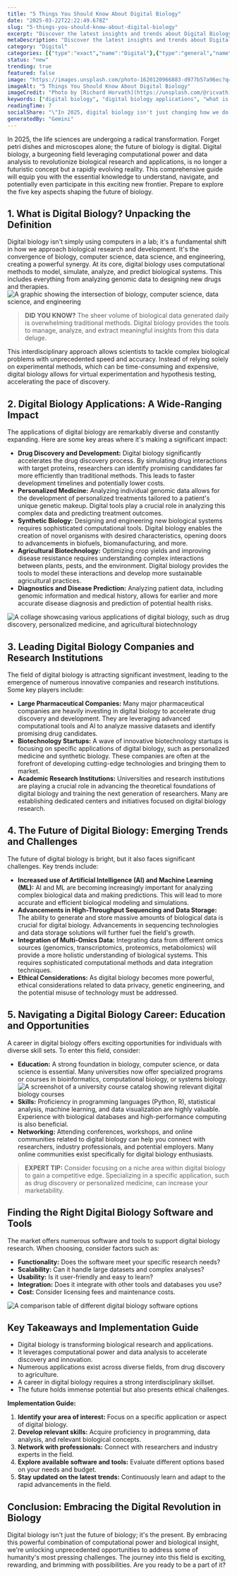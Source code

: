 ```yaml
---
title: "5 Things You Should Know About Digital Biology"
date: "2025-03-22T22:22:49.678Z"
slug: "5-things-you-should-know-about-digital-biology"
excerpt: "Discover the latest insights and trends about Digital Biology. This comprehensive guide covers everything you need to know about Digital Biology in 2025."
metaDescription: "Discover the latest insights and trends about Digital Biology. This comprehensive guide covers everything you need to know about Digital Biology in 2025."
category: "Digital"
categories: [{"type":"exact","name":"Digital"},{"type":"general","name":"Life Sciences"},{"type":"medium","name":"Bioinformatics"},{"type":"specific","name":"Genomic Sequencing"},{"type":"niche","name":"Genome Assembly"}]
status: "new"
trending: true
featured: false
image: "https://images.unsplash.com/photo-1620120966883-d977b57a96ec?q=85&w=1200&fit=max&fm=webp&auto=compress"
imageAlt: "5 Things You Should Know About Digital Biology"
imageCredit: "Photo by [Richard Horvath](https://unsplash.com/@ricvath) on Unsplash"
keywords: ["digital biology", "digital biology applications", "what is digital biology", "digital biology companies", "digital biology future", "digital biology research", "buy digital biology software", "digital biology tools", "digital biology career", "best digital biology courses"]
readingTime: 7
socialShare: "\"In 2025, digital biology isn't just changing how we do science – it's fundamentally redefining what science is.\""
generatedBy: "Gemini"
---
```




In 2025, the life sciences are undergoing a radical transformation.  Forget petri dishes and microscopes alone; the future of biology is digital.  Digital biology, a burgeoning field leveraging computational power and data analysis to revolutionize biological research and applications, is no longer a futuristic concept but a rapidly evolving reality. This comprehensive guide will equip you with the essential knowledge to understand, navigate, and potentially even participate in this exciting new frontier.  Prepare to explore the five key aspects shaping the future of biology.

## 1. What is Digital Biology?  Unpacking the Definition

Digital biology isn't simply using computers in a lab; it's a fundamental shift in how we approach biological research and development.  It's the convergence of biology, computer science, data science, and engineering, creating a powerful synergy.  At its core, digital biology uses computational methods to model, simulate, analyze, and predict biological systems. This includes everything from analyzing genomic data to designing new drugs and therapies. ![A graphic showing the intersection of biology, computer science, data science, and engineering](https://images.unsplash.com/photo-1620121692029-d088224ddc74?q=85&w=1200&fit=max&fm=webp&auto=compress)

> **DID YOU KNOW?** The sheer volume of biological data generated daily is overwhelming traditional methods. Digital biology provides the tools to manage, analyze, and extract meaningful insights from this data deluge.

This interdisciplinary approach allows scientists to tackle complex biological problems with unprecedented speed and accuracy.  Instead of relying solely on experimental methods, which can be time-consuming and expensive, digital biology allows for virtual experimentation and hypothesis testing, accelerating the pace of discovery.

## 2.  Digital Biology Applications: A Wide-Ranging Impact

The applications of digital biology are remarkably diverse and constantly expanding.  Here are some key areas where it's making a significant impact:

* **Drug Discovery and Development:**  Digital biology significantly accelerates the drug discovery process.  By simulating drug interactions with target proteins, researchers can identify promising candidates far more efficiently than traditional methods. This leads to faster development timelines and potentially lower costs.
* **Personalized Medicine:** Analyzing individual genomic data allows for the development of personalized treatments tailored to a patient's unique genetic makeup. Digital tools play a crucial role in analyzing this complex data and predicting treatment outcomes.
* **Synthetic Biology:** Designing and engineering new biological systems requires sophisticated computational tools. Digital biology enables the creation of novel organisms with desired characteristics, opening doors to advancements in biofuels, biomanufacturing, and more.
* **Agricultural Biotechnology:**  Optimizing crop yields and improving disease resistance requires understanding complex interactions between plants, pests, and the environment. Digital biology provides the tools to model these interactions and develop more sustainable agricultural practices.
* **Diagnostics and Disease Prediction:** Analyzing patient data, including genomic information and medical history, allows for earlier and more accurate disease diagnosis and prediction of potential health risks.

![A collage showcasing various applications of digital biology, such as drug discovery, personalized medicine, and agricultural biotechnology](https://images.unsplash.com/photo-1620121478247-ec786b9be2fa?q=85&w=1200&fit=max&fm=webp&auto=compress)

## 3.  Leading Digital Biology Companies and Research Institutions

The field of digital biology is attracting significant investment, leading to the emergence of numerous innovative companies and research institutions.  Some key players include:

* **Large Pharmaceutical Companies:** Many major pharmaceutical companies are heavily investing in digital biology to accelerate drug discovery and development.  They are leveraging advanced computational tools and AI to analyze massive datasets and identify promising drug candidates.
* **Biotechnology Startups:**  A wave of innovative biotechnology startups is focusing on specific applications of digital biology, such as personalized medicine and synthetic biology. These companies are often at the forefront of developing cutting-edge technologies and bringing them to market.
* **Academic Research Institutions:** Universities and research institutions are playing a crucial role in advancing the theoretical foundations of digital biology and training the next generation of researchers.  Many are establishing dedicated centers and initiatives focused on digital biology research.

## 4.  The Future of Digital Biology: Emerging Trends and Challenges

The future of digital biology is bright, but it also faces significant challenges.  Key trends include:

* **Increased use of Artificial Intelligence (AI) and Machine Learning (ML):**  AI and ML are becoming increasingly important for analyzing complex biological data and making predictions.  This will lead to more accurate and efficient biological modeling and simulations.
* **Advancements in High-Throughput Sequencing and Data Storage:**  The ability to generate and store massive amounts of biological data is crucial for digital biology.  Advancements in sequencing technologies and data storage solutions will further fuel the field's growth.
* **Integration of Multi-Omics Data:**  Integrating data from different omics sources (genomics, transcriptomics, proteomics, metabolomics) will provide a more holistic understanding of biological systems.  This requires sophisticated computational methods and data integration techniques.
* **Ethical Considerations:**  As digital biology becomes more powerful, ethical considerations related to data privacy, genetic engineering, and the potential misuse of technology must be addressed.

## 5.  Navigating a Digital Biology Career: Education and Opportunities

A career in digital biology offers exciting opportunities for individuals with diverse skill sets.  To enter this field, consider:

* **Education:** A strong foundation in biology, computer science, or data science is essential.  Many universities now offer specialized programs or courses in bioinformatics, computational biology, or systems biology. ![A screenshot of a university course catalog showing relevant digital biology courses](https://images.unsplash.com/photo-1620120966883-d977b57a96ec?q=85&w=1200&fit=max&fm=webp&auto=compress)
* **Skills:** Proficiency in programming languages (Python, R), statistical analysis, machine learning, and data visualization are highly valuable. Experience with biological databases and high-performance computing is also beneficial.
* **Networking:** Attending conferences, workshops, and online communities related to digital biology can help you connect with researchers, industry professionals, and potential employers.  Many online communities exist specifically for digital biology enthusiasts.

> **EXPERT TIP:**  Consider focusing on a niche area within digital biology to gain a competitive edge.  Specializing in a specific application, such as drug discovery or personalized medicine, can increase your marketability.

## Finding the Right Digital Biology Software and Tools

The market offers numerous software and tools to support digital biology research.  When choosing, consider factors such as:

* **Functionality:** Does the software meet your specific research needs?
* **Scalability:** Can it handle large datasets and complex analyses?
* **Usability:** Is it user-friendly and easy to learn?
* **Integration:** Does it integrate with other tools and databases you use?
* **Cost:**  Consider licensing fees and maintenance costs.

![A comparison table of different digital biology software options](https://images.unsplash.com/photo-1619472032094-eadb7ec01655?q=85&w=1200&fit=max&fm=webp&auto=compress)

## Key Takeaways and Implementation Guide

* Digital biology is transforming biological research and applications.
* It leverages computational power and data analysis to accelerate discovery and innovation.
* Numerous applications exist across diverse fields, from drug discovery to agriculture.
* A career in digital biology requires a strong interdisciplinary skillset.
* The future holds immense potential but also presents ethical challenges.

**Implementation Guide:**

1. **Identify your area of interest:**  Focus on a specific application or aspect of digital biology.
2. **Develop relevant skills:** Acquire proficiency in programming, data analysis, and relevant biological concepts.
3. **Network with professionals:** Connect with researchers and industry experts in the field.
4. **Explore available software and tools:**  Evaluate different options based on your needs and budget.
5. **Stay updated on the latest trends:**  Continuously learn and adapt to the rapid advancements in the field.

## Conclusion: Embracing the Digital Revolution in Biology

Digital biology isn't just the future of biology; it's the present.  By embracing this powerful combination of computational power and biological insight, we're unlocking unprecedented opportunities to address some of humanity's most pressing challenges. The journey into this field is exciting, rewarding, and brimming with possibilities.  Are you ready to be a part of it?

